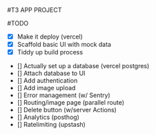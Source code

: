 #T3 APP PROJECT

#TODO

- [X] Make it deploy (vercel)
- [X] Scaffold basic UI with mock data
- [X] Tiddy up build process
- [] Actually set up a database (vercel postgres)
- [] Attach database to UI
- [] Add authentication
- [] Add image upload
- [] Error management (w/ Sentry)
- [] Routing/image page (parallel route)
- [] Delete button (w/server Actions)
- [] Analytics (posthog)
- [] Ratelimiting (upstash)
